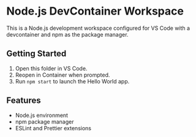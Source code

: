 # Node.js DevContainer Workspace

This is a Node.js development workspace configured for VS Code with a devcontainer and npm as the package manager.

## Getting Started

1. Open this folder in VS Code.
2. Reopen in Container when prompted.
3. Run `npm start` to launch the Hello World app.

## Features

- Node.js environment
- npm package manager
- ESLint and Prettier extensions
